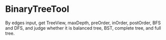 # BinaryTreeTool
By edges input, get TreeView, maxDepth, preOrder, inOrder, postOrder, BFS and DFS, and judge whether it is balanced tree, BST, complete tree, and full tree.
